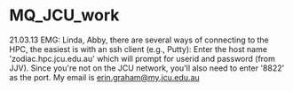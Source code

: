 MQ_JCU_work
==========
21.03.13 EMG: Linda, Abby, there are several ways of connecting to the HPC, the easiest is with an 
  ssh client (e.g., Putty): Enter the host name 'zodiac.hpc.jcu.edu.au' which will prompt for userid and password
  (from JJV). Since you're not on the JCU network, you'll also need to enter '8822' as the port. 
  My email is erin.graham@my.jcu.edu.au
